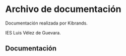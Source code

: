 # Archivo de documentación


Documentación realizada por Kibrands.

IES Luis Vélez de Guevara.

## Documentación
